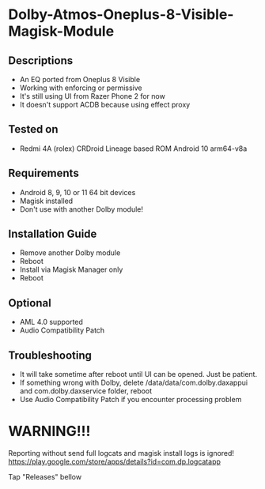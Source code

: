 # Dolby-Atmos-Oneplus-8-Visible-Magisk-Module

## Descriptions
- An EQ ported from Oneplus 8 Visible
- Working with enforcing or permissive
- It's still using UI from Razer Phone 2 for now
- It doesn't support ACDB because using effect proxy

## Tested on
- Redmi 4A (rolex) CRDroid Lineage based ROM Android 10 arm64-v8a

## Requirements
- Android 8, 9, 10 or 11 64 bit devices
- Magisk installed
- Don't use with another Dolby module!

## Installation Guide
- Remove another Dolby module
- Reboot
- Install via Magisk Manager only
- Reboot

## Optional
- AML 4.0 supported
- Audio Compatibility Patch

## Troubleshooting
- It will take sometime after reboot until UI can be opened. Just be patient.
- If something wrong with Dolby, delete /data/data/com.dolby.daxappui  and com.dolby.daxservice folder, reboot
- Use Audio Compatibility Patch if you encounter processing problem

# WARNING!!!
Reporting without send full logcats and magisk install logs is ignored!
https://play.google.com/store/apps/details?id=com.dp.logcatapp

Tap "Releases" bellow
